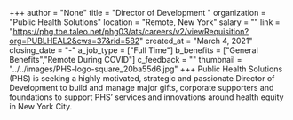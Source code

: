 +++
author = "None"
title = "Director of Development "
organization = "Public Health Solutions"
location = "Remote, New York"
salary = ""
link = "https://phg.tbe.taleo.net/phg03/ats/careers/v2/viewRequisition?org=PUBLHEAL2&cws=37&rid=582"
created_at = "March 4, 2021"
closing_date = "-"
a_job_type = ["Full Time"]
b_benefits = ["General Benefits","Remote During COVID"]
c_feedback = ""
thumbnail = "../../images/PHS-logo-square_20ba55d6.jpg"
+++
Public Health Solutions (PHS) is seeking a highly motivated, strategic and passionate Director of Development to build and manage major gifts, corporate supporters and foundations to support PHS’ services and innovations around health equity in New York City. 